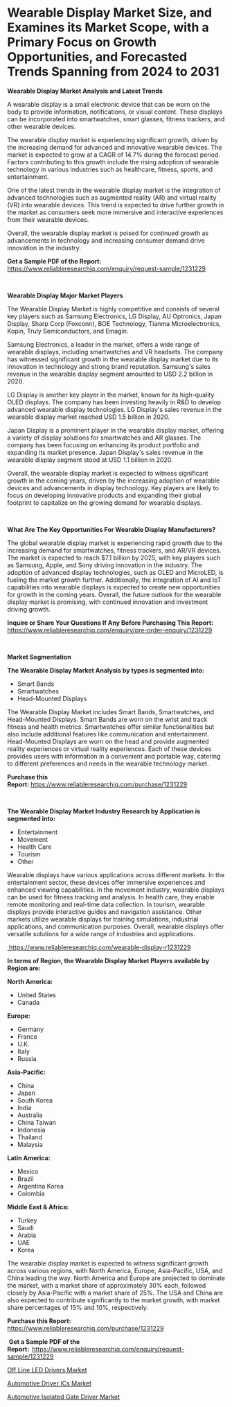 <p><h1>Wearable Display Market Size, and Examines its Market Scope, with a Primary Focus on Growth Opportunities, and Forecasted Trends Spanning from 2024 to 2031</h1></p><p><strong>Wearable Display Market Analysis and Latest Trends</strong></p>
<p><p>A wearable display is a small electronic device that can be worn on the body to provide information, notifications, or visual content. These displays can be incorporated into smartwatches, smart glasses, fitness trackers, and other wearable devices.</p><p>The wearable display market is experiencing significant growth, driven by the increasing demand for advanced and innovative wearable devices. The market is expected to grow at a CAGR of 14.7% during the forecast period. Factors contributing to this growth include the rising adoption of wearable technology in various industries such as healthcare, fitness, sports, and entertainment.</p><p>One of the latest trends in the wearable display market is the integration of advanced technologies such as augmented reality (AR) and virtual reality (VR) into wearable devices. This trend is expected to drive further growth in the market as consumers seek more immersive and interactive experiences from their wearable devices.</p><p>Overall, the wearable display market is poised for continued growth as advancements in technology and increasing consumer demand drive innovation in the industry.</p></p>
<p><strong>Get a Sample PDF of the Report:&nbsp;</strong> <a href="https://www.reliableresearchiq.com/enquiry/request-sample/1231229">https://www.reliableresearchiq.com/enquiry/request-sample/1231229</a></p>
<p>&nbsp;</p>
<p><strong>Wearable Display Major Market Players</strong></p>
<p><p>The Wearable Display Market is highly competitive and consists of several key players such as Samsung Electronics, LG Display, AU Optronics, Japan Display, Sharp Corp (Foxconn), BOE Technology, Tianma Microelectronics, Kopin, Truly Semiconductors, and Emagin. </p><p>Samsung Electronics, a leader in the market, offers a wide range of wearable displays, including smartwatches and VR headsets. The company has witnessed significant growth in the wearable display market due to its innovation in technology and strong brand reputation. Samsung's sales revenue in the wearable display segment amounted to USD 2.2 billion in 2020.</p><p>LG Display is another key player in the market, known for its high-quality OLED displays. The company has been investing heavily in R&D to develop advanced wearable display technologies. LG Display's sales revenue in the wearable display market reached USD 1.5 billion in 2020.</p><p>Japan Display is a prominent player in the wearable display market, offering a variety of display solutions for smartwatches and AR glasses. The company has been focusing on enhancing its product portfolio and expanding its market presence. Japan Display's sales revenue in the wearable display segment stood at USD 1.1 billion in 2020.</p><p>Overall, the wearable display market is expected to witness significant growth in the coming years, driven by the increasing adoption of wearable devices and advancements in display technology. Key players are likely to focus on developing innovative products and expanding their global footprint to capitalize on the growing demand for wearable displays.</p></p>
<p>&nbsp;</p>
<p><strong>What Are The Key Opportunities For Wearable Display Manufacturers?</strong></p>
<p><p>The global wearable display market is experiencing rapid growth due to the increasing demand for smartwatches, fitness trackers, and AR/VR devices. The market is expected to reach $7.1 billion by 2025, with key players such as Samsung, Apple, and Sony driving innovation in the industry. The adoption of advanced display technologies, such as OLED and MicroLED, is fueling the market growth further. Additionally, the integration of AI and IoT capabilities into wearable displays is expected to create new opportunities for growth in the coming years. Overall, the future outlook for the wearable display market is promising, with continued innovation and investment driving growth.</p></p>
<p><strong>Inquire or Share Your Questions If Any Before Purchasing This Report:</strong> <a href="https://www.reliableresearchiq.com/enquiry/pre-order-enquiry/1231229">https://www.reliableresearchiq.com/enquiry/pre-order-enquiry/1231229</a></p>
<p>&nbsp;</p>
<p><strong>Market Segmentation</strong></p>
<p><strong>The Wearable Display Market Analysis by types is segmented into:</strong></p>
<p><ul><li>Smart Bands</li><li>Smartwatches</li><li>Head-Mounted Displays</li></ul></p>
<p><p>The Wearable Display Market includes Smart Bands, Smartwatches, and Head-Mounted Displays. Smart Bands are worn on the wrist and track fitness and health metrics. Smartwatches offer similar functionalities but also include additional features like communication and entertainment. Head-Mounted Displays are worn on the head and provide augmented reality experiences or virtual reality experiences. Each of these devices provides users with information in a convenient and portable way, catering to different preferences and needs in the wearable technology market.</p></p>
<p><strong>Purchase this Report:&nbsp;</strong><a href="https://www.reliableresearchiq.com/purchase/1231229">https://www.reliableresearchiq.com/purchase/1231229</a></p>
<p>&nbsp;</p>
<p><strong>The Wearable Display Market Industry Research by Application is segmented into:</strong></p>
<p><ul><li>Entertainment</li><li>Movement</li><li>Health Care</li><li>Tourism</li><li>Other</li></ul></p>
<p><p>Wearable displays have various applications across different markets. In the entertainment sector, these devices offer immersive experiences and enhanced viewing capabilities. In the movement industry, wearable displays can be used for fitness tracking and analysis. In health care, they enable remote monitoring and real-time data collection. In tourism, wearable displays provide interactive guides and navigation assistance. Other markets utilize wearable displays for training simulations, industrial applications, and communication purposes. Overall, wearable displays offer versatile solutions for a wide range of industries and applications.</p></p>
<p><a href="https://www.reliableresearchiq.com/wearable-display-r1231229">&nbsp;https://www.reliableresearchiq.com/wearable-display-r1231229</a></p>
<p><strong>In terms of Region, the Wearable Display Market Players available by Region are:</strong></p>
<p>
    <p> <strong> North America: </strong>
        <ul>
            <li>United States</li>
            <li>Canada</li>
        </ul>
        </p> 
    <p> <strong> Europe: </strong>
        <ul>
            <li>Germany</li>
            <li>France</li>
            <li>U.K.</li>
            <li>Italy</li>
            <li>Russia</li>
        </ul>
        </p> 
    <p> <strong> Asia-Pacific: </strong>
        <ul>
            <li>China</li>
            <li>Japan</li>
            <li>South Korea</li>
            <li>India</li>
            <li>Australia</li>
            <li>China Taiwan</li>
            <li>Indonesia</li>
            <li>Thailand</li>
            <li>Malaysia</li>
        </ul>
        </p> 
    <p> <strong> Latin America: </strong>
        <ul>
            <li>Mexico</li>
            <li>Brazil</li>
            <li>Argentina Korea</li>
            <li>Colombia</li>
        </ul>
        </p> 
    <p> <strong> Middle East & Africa: </strong>
        <ul>
            <li>Turkey</li>
            <li>Saudi</li>
            <li>Arabia</li>
            <li>UAE</li>
            <li>Korea</li>
        </ul>
    </p>
    </p>
<p><p>The wearable display market is expected to witness significant growth across various regions, with North America, Europe, Asia-Pacific, USA, and China leading the way. North America and Europe are projected to dominate the market, with a market share of approximately 30% each, followed closely by Asia-Pacific with a market share of 25%. The USA and China are also expected to contribute significantly to the market growth, with market share percentages of 15% and 10%, respectively.</p></p>
<p><strong>Purchase this Report: </strong><a href="https://www.reliableresearchiq.com/purchase/1231229">https://www.reliableresearchiq.com/purchase/1231229</a></p>
<p>&nbsp;<strong>Get a Sample PDF of the Report:&nbsp;&nbsp;</strong><a href="https://www.reliableresearchiq.com/enquiry/request-sample/1231229">https://www.reliableresearchiq.com/enquiry/request-sample/1231229</a></p>
<p><strong></strong></p>
<p><p><a href="https://medium.com/@foyazahmed1999_69116/off-line-led-drivers-market-size-share-analysis-growth-trends-forecasts-2024-2031-403adea03726">Off Line LED Drivers Market</a></p><p><a href="https://medium.com/@anggimontokjleb_6541/navigating-the-global-automotive-driver-ics-market-landscape-trends-forecasts-and-impact-d47677b8bf59">Automotive Driver ICs Market</a></p><p><a href="https://medium.com/@cristinaschiller2022/insights-into-the-automotive-isolated-gate-driver-industry-market-financial-status-market-size-a39295fe51e0">Automotive Isolated Gate Driver Market</a></p></p>